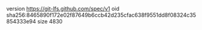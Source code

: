 version https://git-lfs.github.com/spec/v1
oid sha256:8465890f172e02f87649b6ccb42d235cfac638f9551dd8f08324c35854333e94
size 4830
